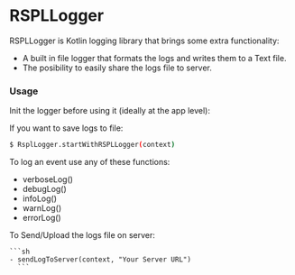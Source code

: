 # RSPLLogger

RSPLLogger is Kotlin logging library that brings some extra functionality:
  - A built in file logger that formats the logs and writes them to a Text file.
  - The posibility to easily share the logs file to server.

  ### Usage

  Init the logger before using it (ideally at the app level):

  If you want to save logs to file:
  ```sh
  $ RsplLogger.startWithRSPLLogger(context)
  ```

  To log an event use any of these functions:
  - verboseLog()
  - debugLog()
  - infoLog()
  - warnLog()
  - errorLog()

  To Send/Upload the logs file on server:

    ```sh
    - sendLogToServer(context, "Your Server URL")
      ```
